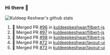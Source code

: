 ### Hi there 👋

<!--
**kuldeepkeshwar/kuldeepkeshwar** is a ✨ _special_ ✨ repository because its `README.md` (this file) appears on your GitHub profile.

Here are some ideas to get you started:

- 🔭 I’m currently working on ...
- 🌱 I’m currently learning ...
- 👯 I’m looking to collaborate on ...
- 🤔 I’m looking for help with ...
- 💬 Ask me about ...
- 📫 How to reach me: ...
- 😄 Pronouns: ...
- ⚡ Fun fact: ...
-->
![Kuldeep Keshwar's github stats](https://github-readme-stats.vercel.app/api?username=kuldeepkeshwar&show_icons=true)

<!--START_SECTION:activity-->
1. 🎉 Merged PR [#96](https://github.com//kuldeepkeshwar/filbert-js/pull/96) in [kuldeepkeshwar/filbert-js](https://github.com//kuldeepkeshwar/filbert-js)
2. 🎉 Merged PR [#97](https://github.com//kuldeepkeshwar/filbert-js/pull/97) in [kuldeepkeshwar/filbert-js](https://github.com//kuldeepkeshwar/filbert-js)
3. 🎉 Merged PR [#98](https://github.com//kuldeepkeshwar/filbert-js/pull/98) in [kuldeepkeshwar/filbert-js](https://github.com//kuldeepkeshwar/filbert-js)
4. 🎉 Merged PR [#72](https://github.com//kuldeepkeshwar/layout-ui/pull/72) in [kuldeepkeshwar/layout-ui](https://github.com//kuldeepkeshwar/layout-ui)
5. 🎉 Merged PR [#73](https://github.com//kuldeepkeshwar/layout-ui/pull/73) in [kuldeepkeshwar/layout-ui](https://github.com//kuldeepkeshwar/layout-ui)
<!--END_SECTION:activity-->
